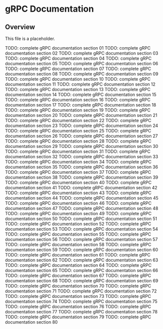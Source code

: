# gRPC Documentation

## Overview

This file is a placeholder.

TODO: complete gRPC documentation section
01 TODO: complete gRPC documentation section
02 TODO: complete gRPC documentation section
03 TODO: complete gRPC documentation section
04 TODO: complete gRPC documentation section
05 TODO: complete
gRPC documentation section
06 TODO: complete gRPC documentation section
07 TODO: complete gRPC documentation section
08 TODO: complete gRPC documentation section
09 TODO: complete gRPC documentation section
10 TODO: complete gRPC
documentation section
11 TODO: complete gRPC documentation section
12 TODO: complete gRPC documentation section
13 TODO: complete gRPC documentation section
14 TODO: complete gRPC documentation section
15 TODO: complete gRPC documentation
section
16 TODO: complete gRPC documentation section
17 TODO: complete gRPC documentation section
18 TODO: complete gRPC documentation section
19 TODO: complete gRPC documentation section
20 TODO: complete gRPC documentation section 21
TODO: complete gRPC documentation section
22 TODO: complete gRPC documentation section
23 TODO: complete gRPC documentation section
24 TODO: complete gRPC documentation section
25 TODO: complete gRPC documentation section
26 TODO: complete
gRPC documentation section
27 TODO: complete gRPC documentation section
28 TODO: complete gRPC documentation section
29 TODO: complete gRPC documentation section
30 TODO: complete gRPC documentation section
31 TODO: complete gRPC
documentation section
32 TODO: complete gRPC documentation section
33 TODO: complete gRPC documentation section
34 TODO: complete gRPC documentation section
35 TODO: complete gRPC documentation section
36 TODO: complete gRPC documentation
section
37 TODO: complete gRPC documentation section
38 TODO: complete gRPC documentation section
39 TODO: complete gRPC documentation section
40 TODO: complete gRPC documentation section
41 TODO: complete gRPC documentation section 42
TODO: complete gRPC documentation section
43 TODO: complete gRPC documentation section
44 TODO: complete gRPC documentation section
45 TODO: complete gRPC documentation section
46 TODO: complete gRPC documentation section
47 TODO: complete
gRPC documentation section
48 TODO: complete gRPC documentation section
49 TODO: complete gRPC documentation section
50 TODO: complete gRPC documentation section
51 TODO: complete gRPC documentation section
52 TODO: complete gRPC
documentation section
53 TODO: complete gRPC documentation section
54 TODO: complete gRPC documentation section
55 TODO: complete gRPC documentation section
56 TODO: complete gRPC documentation section
57 TODO: complete gRPC documentation
section
58 TODO: complete gRPC documentation section
59 TODO: complete gRPC documentation section
60 TODO: complete gRPC documentation section
61 TODO: complete gRPC documentation section
62 TODO: complete gRPC documentation section 63
TODO: complete gRPC documentation section
64 TODO: complete gRPC documentation section
65 TODO: complete gRPC documentation section
66 TODO: complete gRPC documentation section
67 TODO: complete gRPC documentation section
68 TODO: complete
gRPC documentation section
69 TODO: complete gRPC documentation section
70 TODO: complete gRPC documentation section
71 TODO: complete gRPC documentation section
72 TODO: complete gRPC documentation section
73 TODO: complete gRPC
documentation section
74 TODO: complete gRPC documentation section
75 TODO: complete gRPC documentation section
76 TODO: complete gRPC documentation section
77 TODO: complete gRPC documentation section
78 TODO: complete gRPC documentation
section
79 TODO: complete gRPC documentation section 80
